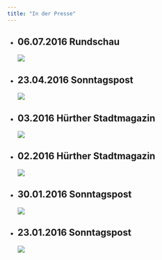 ```yaml
---
title: "In der Presse"
---
```


<ul>
<li>
<h2> 06.07.2016 Rundschau </h2>
<img src="{{ site.url }}assets/images/presse/2016-07-06-Rundschau.png" class="lightbox"/>
</li>

<li>
<h2> 23.04.2016 Sonntagspost </h2>
<img src="{{ site.url }}assets/images/presse/2016-04-23-Sonntagspost.jpg" class="lightbox"/>
</li>

<li>
<h2> 03.2016 Hürther Stadtmagazin </h2>
<img src="{{ site.url }}assets/images/presse/2016-03-Huerther_Stadtmagazin.jpg" class="lightbox"/>
</li>

<li>
<h2> 02.2016 Hürther Stadtmagazin </h2>
<img src="{{ site.url }}assets/images/presse/2016-02-Huerther_Stadtmagazin.jpg" class="lightbox"/>
</li>


<li>
<h2> 30.01.2016 Sonntagspost </h2>
<img src="{{ site.url }}assets/images/presse/2016-01-30-Sonntagspost.jpg" class="lightbox"/>
</li>

<li>
<h2> 23.01.2016 Sonntagspost </h2>
<img src="{{ site.url }}assets/images/presse/2016-01-23-Sonntagspost.jpg" class="lightbox"/>
</li>


</ul>